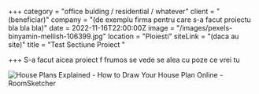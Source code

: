 +++
category = "office bulding / residential / whatever"
client = "(beneficiar)"
company = "(de exemplu firma pentru care s-a facut proiectu bla bla bla)"
date = 2022-11-16T22:00:00Z
image = "/images/pexels-binyamin-mellish-106399.jpg"
location = "Ploiesti"
siteLink = "(daca au site)"
title = "Test Sectiune Proiect "

+++
S-a facut aicea proiect f frumos se vede se alea cu poze ce vrei tu 

![House Plans Explained - How to Draw Your House Plan Online - RoomSketcher](https://wpmedia.roomsketcher.com/content/uploads/2022/01/06145940/What-is-a-floor-plan-with-dimensions.png)